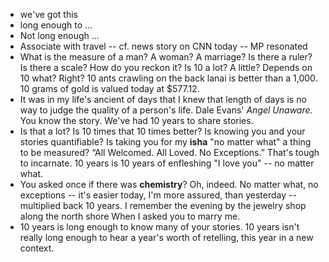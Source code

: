 - we've got this
- long enough to ...
- Not long enough ...
- Associate with travel -- cf. news story on CNN today -- MP resonated
- What is the measure of a man? A woman? A marriage?
  Is there a ruler? Is there a scale? How do you reckon it?
  Is 10 a lot? A little? Depends on 10 what? Right?
  10 ants crawling on the back lanai is better than a 1,000.
  10 grams of gold is valued today at $577.12.
- It was in my life's ancient of days that I knew
  that length of days is no way to judge 
  the quality of a person's life.
  Dale Evans' *Angel Unaware.* You know the story.
  We've had 10 years to share stories.
- Is that a lot? Is 10 times that 10 times better?
  Is knowing you and your stories quantifiable?
  Is taking you for my **isha** "no matter what" 
  a thing to be measured?
  “All Welcomed. All Loved. No Exceptions.”
  That's tough to incarnate.
  10 years is 10 years of enfleshing "I love you" -- no matter what.
- You asked once if there was **chemistry**? Oh, indeed.
  No matter what, no exceptions -- it's easier today, 
  I'm more assured, than yesterday -- multiplied back
  10 years. 
  I remember the evening by the jewelry shop along the north shore
  When I asked you to marry me.
- 10 years is long enough to know many of your stories.
  10 years isn't really long enough 
  to hear a year's worth of retelling, this year in a new context.